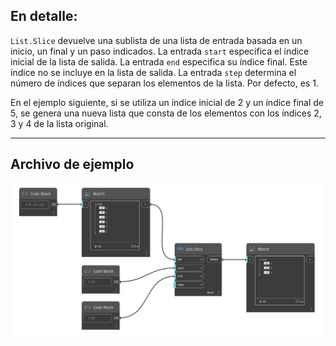 ## En detalle:
`List.Slice` devuelve una sublista de una lista de entrada basada en un inicio, un final y un paso indicados. La entrada `start` especifica el índice inicial de la lista de salida. La entrada `end` especifica su índice final. Este índice no se incluye en la lista de salida. La entrada `step` determina el número de índices que separan los elementos de la lista. Por defecto, es 1.

En el ejemplo siguiente, si se utiliza un índice inicial de 2 y un índice final de 5, se genera una nueva lista que consta de los elementos con los índices 2, 3 y 4 de la lista original.
___
## Archivo de ejemplo

![List.Slice](./DSCore.List.Slice_img.jpg)
